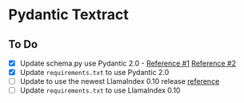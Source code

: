 # Pydantic Textract



## To Do

- [x] Update schema.py use Pydantic 2.0 - [Reference #1](https://blog.pydantic.dev/blog/2023/06/30/pydantic-v2-is-here/) [Reference #2](https://docs.pydantic.dev/latest/migration/)
- [x] Update `requirements.txt` to use Pydantic 2.0
- [ ] Update to use the newest LlamaIndex 0.10 release [reference](https://blog.llamaindex.ai/llamaindex-v0-10-838e735948f8?source=collection_home---6------1-----------------------)
- [ ] Update `requirements.txt` to use LlamaIndex 0.10
